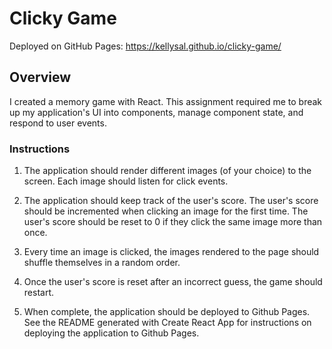 # Clicky Game

Deployed on GitHub Pages: https://kellysal.github.io/clicky-game/

## Overview

I created a memory game with React. This assignment required me to break up my application's UI into components, manage component state, and respond to user events.

### Instructions

1. The application should render different images (of your choice) to the screen. Each image should listen for click events.

2. The application should keep track of the user's score. The user's score should be incremented when clicking an image for the first time. The user's score should be reset to 0 if they click the same image more than once.

3. Every time an image is clicked, the images rendered to the page should shuffle themselves in a random order.

4. Once the user's score is reset after an incorrect guess, the game should restart.

5. When complete, the application should be deployed to Github Pages. See the README generated with Create React App for instructions on deploying the application to Github Pages.